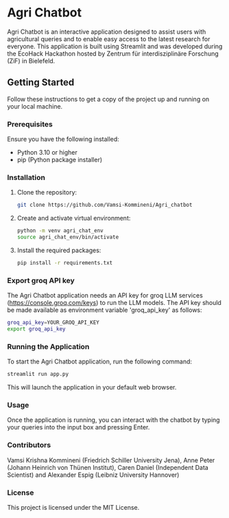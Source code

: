 # Agri Chatbot

Agri Chatbot is an interactive application designed to assist users with agricultural queries and to enable easy access to the latest research for everyone. This application is built using Streamlit and was developed during the EcoHack Hackathon hosted by Zentrum für interdisziplinäre Forschung (ZiF) in Bielefeld.

## Getting Started

Follow these instructions to get a copy of the project up and running on your local machine.

### Prerequisites

Ensure you have the following installed:
- Python 3.10 or higher
- pip (Python package installer)

### Installation

1. Clone the repository:
    ```bash
    git clone https://github.com/Vamsi-Kommineni/Agri_chatbot
    ```
2. Create and activate virtual environment:
    ```bash
    python -m venv agri_chat_env
    source agri_chat_env/bin/activate
    ```

3. Install the required packages:
    ```bash
    pip install -r requirements.txt
    ```

### Export groq API key

The Agri Chatbot application needs an API key for groq LLM services (https://console.groq.com/keys) to run the LLM models.
The API key should be made available as environment variable 'groq_api_key' as follows:
```bash
groq_api_key=YOUR_GROQ_API_KEY
export groq_api_key
```

### Running the Application

To start the Agri Chatbot application, run the following command:
```bash
streamlit run app.py
```

This will launch the application in your default web browser.

### Usage

Once the application is running, you can interact with the chatbot by typing your queries into the input box and pressing Enter.

### Contributors
Vamsi Krishna Kommineni (Friedrich Schiller University Jena), Anne Peter (Johann Heinrich von Thünen Institut), Caren Daniel (Independent Data Scientist) and Alexander Espig (Leibniz University Hannover)

### License

This project is licensed under the MIT License.
